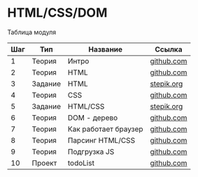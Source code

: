 # HTML/CSS/DOM

Таблица модуля

| Шаг | Тип     | Название             | Ссылка                                                            |
| --- | ------- | -------------------- | ----------------------------------------------------------------- |
| 1   | Теория  | Интро                | [github.com](./intro/)                                            |
| 2   | Теория  | HTML                 | [github.com](./html/)                                             |
| 3   | Задание | HTML                 | [stepik.org](https://stepik.org/lesson/691539/step/1?unit=691086) |
| 4   | Теория  | CSS                  | [github.com](./css/)                                              |
| 5   | Задание | HTML/CSS             | [stepik.org](https://stepik.org/lesson/691539/step/2?unit=691086) |
| 6   | Теория  | DOM - дерево         | [github.com](./dom)                                               |
| 7   | Теория  | Как работает браузер | [github.com](./how-browser-works/)                                |
| 8   | Теория  | Парсинг HTML/CSS     | [github.com](./parse-html-css/)                                   |
| 9   | Теория  | Подгрузка JS         | [github.com](./parse-js/)                                         |
| 10   | Проект  | todoList             | [github.com](./todo-list)                                         |

